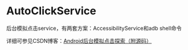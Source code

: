 # AutoClickService
后台模拟点击service，有两套方案：AccessibilityService和adb shell命令

详细可参见CSDN博客：[Android后台模拟点击探索（附源码）](http://blog.csdn.net/qq_27258799/article/details/79144764)